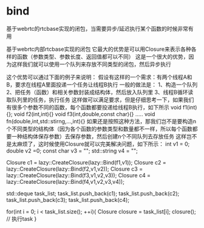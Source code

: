 # bind
基于webrtc的rtcbase实现的闭包，当需要异步/延迟执行某个函数的时候非常有用



  基于webrtc内部rtcbase实现的闭包
  它最大的优势是可以用Closure来表示各种各样的函数（参数类型、参数长度、返回值都可以不同）
  这是一个很大的优势，因为这样我们就可以使用一个队列来存放不同类型的闭包，然后异步执行
 
  这个优势可以通过下面的例子来说明：
  假设有这样的一个需求：有两个线程A和B，要求在线程A里面投递一个任务让线程B执行
  一般的做法是：
  1、构造一个队列
  2、把任务（函数）和相关参数封装成结构体，然后放入队列里
  3、线程B循环读取队列里的任务，执行任务
  这样做可以满足要求，但是仔细思考一下，如果我们有很多个参数不同的函数，每个函数都要投递给线程B执行，如下所示
  void f1(int){};
  void f2(int,int){}
  void f3(int,double,const char){}
  .....
  void fn(double,int,std::stirng,...,int){}
  如果还是按照这种方法，那我们岂不是要构造n个不同类型的结构体（因为各个函数的参数类型和数量都不一样，所以每个函数都要一种结构体保存参数）去保存参数，然后创建n个不同队列去存放任务
  这样岂不是太麻烦了，这时候使用Closure就可以完美解决问题，如下所示：
  int v1 = 0;
  double v2 =0;
  const char v3 = "";
  std::string v4 = "";
 
  Closure c1 = lazy::CreateClosure(lazy::Bind(f1,v1));
  Closure c2 = lazy::CreateClosure(lazy::Bind(f2,v1,v2));
  Closure c3 = lazy::CreateClosure(lazy::Bind(f3,v1,v2,v3));
  Closure c4 = lazy::CreateClosure(lazy::Bind(f4,v1,v2,v3,v4));
 
  std::deque<Closure> task_list;
  task_list.push_back(c1);
  task_list.push_back(c2);
  task_list.push_back(c3);
  task_list.push_back(c4);
 
  for(int i = 0; i < task_list.size(); ++i){
       Closure closure = task_list[i];
       closure(); // 执行task
  }
